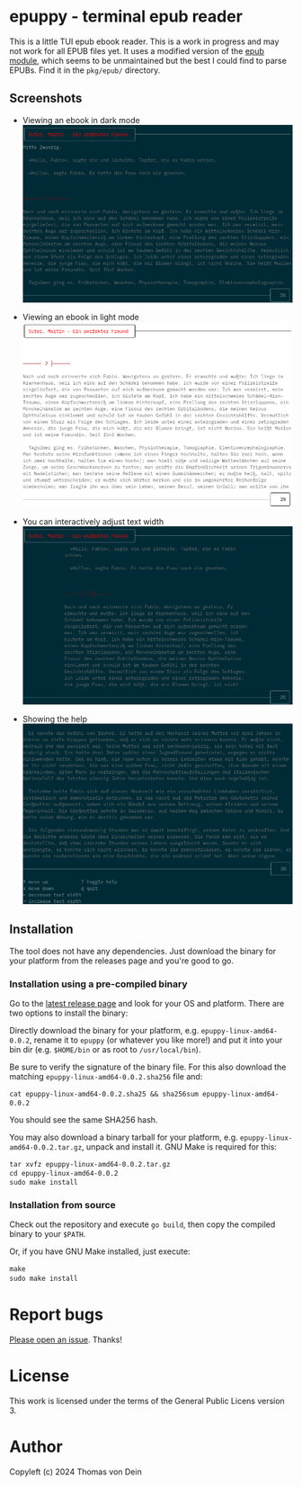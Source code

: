 # epuppy - terminal epub reader

This is a little TUI epub ebook reader. This is a work in progress and
may not work for all EPUB files yet. It uses a modified version of the
[epub module](https://github.com/kapmahc/epub/), which seems to be
unmaintained but the best I could find to parse EPUBs. Find it in the
`pkg/epub/` directory.

## Screenshots

- Viewing an ebook in dark mode
![Screenshot](https://github.com/TLINDEN/epuppy/blob/main/.github/assets/darkmode.png)

- Viewing an ebook in light mode
![Screenshot](https://github.com/TLINDEN/epuppy/blob/main/.github/assets/light.png)

- You can interactively adjust text width
![Screenshot](https://github.com/TLINDEN/epuppy/blob/main/.github/assets/margin.png)

- Showing the help
![Screenshot](https://github.com/TLINDEN/epuppy/blob/main/.github/assets/help.png)

## Installation

The tool does not have any dependencies.  Just download the binary for
your platform from the releases page and you're good to go.

### Installation using a pre-compiled binary

Go to the [latest release page](https://github.com/TLINDEN/epuppy/releases/latest)
and look for your OS and platform. There are two options to install the binary:

Directly     download     the     binary    for     your     platform,
e.g. `epuppy-linux-amd64-0.0.2`, rename it to `epuppy` (or whatever
you like more!)  and put it into  your bin dir (e.g. `$HOME/bin` or as
root to `/usr/local/bin`).

Be sure  to verify  the signature  of the binary  file. For  this also
download the matching `epuppy-linux-amd64-0.0.2.sha256` file and:

```shell
cat epuppy-linux-amd64-0.0.2.sha25 && sha256sum epuppy-linux-amd64-0.0.2
```
You should see the same SHA256 hash.

You  may  also download  a  binary  tarball  for your  platform,  e.g.
`epuppy-linux-amd64-0.0.2.tar.gz`,  unpack and  install it.  GNU Make  is
required for this:
   
```shell
tar xvfz epuppy-linux-amd64-0.0.2.tar.gz
cd epuppy-linux-amd64-0.0.2
sudo make install
```

### Installation from source

Check out the repository and execute `go build`, then copy the
compiled binary to your `$PATH`.

Or, if you have GNU Make installed, just execute:

```default
make
sudo make install
```

# Report bugs

[Please open an issue](https://github.com/TLINDEN/epuppy/issues). Thanks!

# License

This work is licensed under the terms of the General Public Licens
version 3.

# Author

Copyleft (c) 2024 Thomas von Dein
